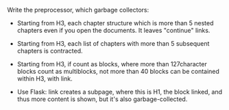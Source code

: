 Write the preprocessor, which garbage collectors:
- Starting from H3, each chapter structure which is more than 5 nested chapters even if you open the documents. It leaves "continue" links.
- Starting from H3, each list of chapters with more than 5 subsequent chapters is contracted.
- Starting from H3, if count as blocks, where more than 127character blocks count as multiblocks, not more than 40 blocks can be contained within H3, with link.

- Use Flask: link creates a subpage, where this is H1, the block linked, and thus more content is shown, but it's also garbage-collected.